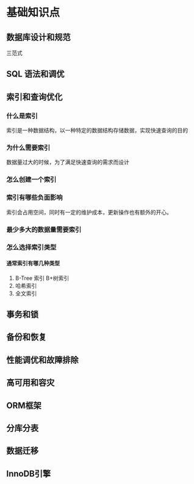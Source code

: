 # 基础知识点

## 数据库设计和规范
三范式

## SQL 语法和调优

## 索引和查询优化

### 什么是索引
索引是一种数据结构，以一种特定的数据结构存储数据，实现快速查询的目的


### 为什么需要索引
数据量过大的时候，为了满足快速查询的需求而设计

### 怎么创建一个索引

### 索引有哪些负面影响
索引会占用空间，同时有一定的维护成本，更新操作也有额外的开心。

### 最少多大的数据量需要索引

### 怎么选择索引类型

#### 通常索引有哪几种类型
1. B-Tree 索引 B+树索引
2. 哈希索引
3. 全文索引

## 事务和锁

## 备份和恢复

## 性能调优和故障排除

## 高可用和容灾

## ORM框架

## 分库分表

## 数据迁移

## InnoDB引擎